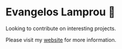 # Evangelos Lamprou :gorilla:

Looking to contribute on interesting projects.

Please visit my [website](https://vagos.github.io) for more information.
